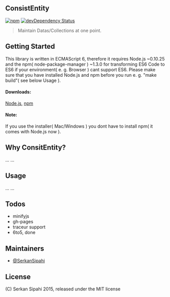 ## ConsistEntity
[![npm](https://img.shields.io/npm/v/consistentity.svg?style=flat)](https://www.npmjs.com/package/consistentity)
[![devDependency Status](https://david-dm.org/SerkanSipahi/consistentity/dev-status.svg)](https://david-dm.org/SerkanSipahi/consistentity#info=devDependencies)

>Maintain Datas/Collections at one point.

## Getting Started

This library is written in ECMAScript 6, therefore it requires Node.js ~0.10.25 and the npm( node-package-manager ) ~1.3.0 for transforming ES6 Code to ES6 if your environment( e. g. Browser ) cant support ES6. Please make sure that you have installed Node.js and npm before you run e. g. "make build"( see below Usage ).

#### Downloads:
[Node.js](http://nodejs.org/download/),
[npm](https://www.npmjs.com/package/npm)

#### Note:

If you use the installer( Mac/Windows ) you dont have to install npm( it comes with Node.js now ).

## Why ConsitEntity?

...
...

## Usage

...
...

## Todos

* minifyjs
* gh-pages
* traceur support
* 6to5, done

## Maintainers

* [@SerkanSipahi](https://github.com/SerkanSipahi)

## License

(C) Serkan Sipahi 2015, released under the MIT license